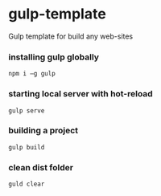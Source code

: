 # gulp-template
Gulp template for build any web-sites

### installing gulp globally
`npm i –g gulp`

### starting local server with hot-reload
`gulp serve`

### building a project
`gulp build`

### clean dist folder
`guld clear`
